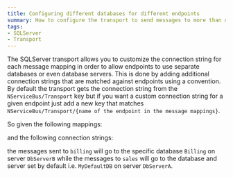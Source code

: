 ```yaml
---
title: Configuring different databases for different endpoints
summary: How to configure the transport to send messages to more than one database
tags:
- SQLServer
- Transport
---
```


The SQLServer transport allows you to customize the connection string for each message mapping in order to allow endpoints to use separate databases or even database servers. This is done by adding additional connection strings that are matched against endpoints using a convention. By default the transport gets the connection string from the `NServiceBus/Transport` key but if you want a custom connection string for a given endpoint just add a new key that matches `NServiceBus/Transport/{name of the endpoint in the message mappings}`. 

So given the following mappings:

<!-- import sqlserver-multidb-messagemapping -->

and the following connection strings:

<!-- import sqlserver-multidb-connectionstrings -->

the messages sent to `billing` will go to the specific database `Billing` on server `DbServerB` while the messages to `sales` will go to the database and server set by default i.e. `MyDefaultDB` on server `DbServerA`.
